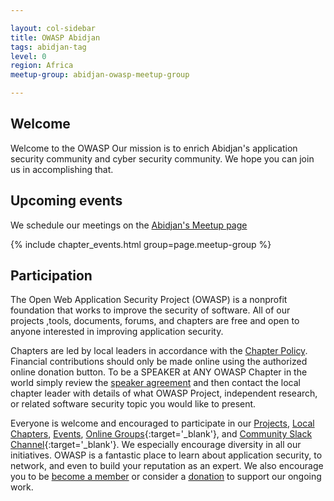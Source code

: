 ```yaml
---

layout: col-sidebar
title: OWASP Abidjan
tags: abidjan-tag
level: 0
region: Africa
meetup-group: abidjan-owasp-meetup-group

---
```


## Welcome

Welcome to the OWASP
Our mission is to enrich Abidjan's application security community and cyber security community. We
hope you can join us in accomplishing that.

## Upcoming events

We schedule our meetings on the [Abidjan's Meetup page](https://www.meetup.com/abidjan-owasp-meetup-group/)

{% include chapter_events.html group=page.meetup-group %}

## Participation
The Open Web Application Security Project (OWASP) is a nonprofit foundation that works to improve the security of software. All of our projects ,tools, documents, forums, and chapters are free and open to anyone interested in improving application security. 

Chapters are led by local leaders in accordance with the [Chapter Policy](https://owasp.org/www-policy/). Financial contributions should only be made online using the authorized online donation button. To be a SPEAKER at ANY OWASP Chapter in the world simply review the [speaker agreement](/www-policy/speaker-agreement) and then contact the local chapter leader with details of what OWASP Project, independent research, or related software security topic you would like to present.

Everyone is welcome and encouraged to participate in our [Projects](/projects), [Local Chapters](/chapters), [Events](/events), [Online Groups](https://groups.google.com/a/owasp.com/){:target='_blank'}, and [Community Slack Channel](https://owasp.slack.com/){:target='_blank'}. We especially encourage diversity in all our initiatives. OWASP is a fantastic place to learn about application security, to network, and even to build your reputation as an expert. We also encourage you to be [become a member](/membership) or consider a [donation](/donate) to support our ongoing work.
